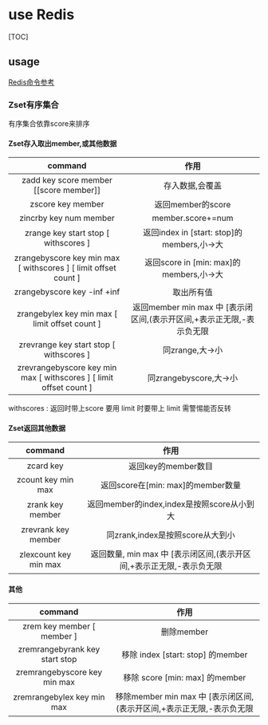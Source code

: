 # use Redis

[TOC]

## usage

[Redis命令参考](http://redisdoc.com/index.html)

### Zset有序集合

有序集合依靠score来排序

#### Zset存入取出member,或其他数据

| command | 作用 |
| :-: | :-: |
| zadd key score member [[score member]] | 存入数据,会覆盖 |
| zscore key member | 返回member的score |
| zincrby key num member | member.score+=num |
| zrange key start stop [ withscores ] | 返回index in [start: stop]的members,小->大 |
| zrangebyscore key min max [ withscores ] [ limit offset count ] | 返回score in [min: max]的members,小->大 |
| zrangebyscore key -inf +inf | 取出所有值 |
| zrangebylex key min max [ limit offset count ] | 返回member min max 中 [表示闭区间,(表示开区间,+表示正无限,-表示负无限 |
| zrevrange key start stop [ withscores ] | 同zrange,大->小 |
| zrevrangebyscore key min max [ withscores ] [ limit offset count ] | 同zrangebyscore,大->小 |

withscores : 返回时带上score
要用 limit 时要带上 limit
需警惕能否反转

#### Zset返回其他数据

| command | 作用 |
| :-: | :-: |
| zcard key | 返回key的member数目 |
| zcount key min max | 返回score在[min: max]的member数量 |
| zrank key member | 返回member的index,index是按照score从小到大 |
| zrevrank key member | 同zrank,index是按照score从大到小 |
| zlexcount key min max | 返回数量, min max 中 [表示闭区间,(表示开区间,+表示正无限,-表示负无限 |

#### 其他

| command | 作用 |
| :-: | :-: |
| zrem key member [ member ]| 删除member |
| zremrangebyrank key start stop | 移除 index [start: stop] 的member |
| zremrangebyscore key min max | 移除 score [min: max] 的member |
| zremrangebylex key min max | 移除member min max 中 [表示闭区间,(表示开区间,+表示正无限,-表示负无限 |

